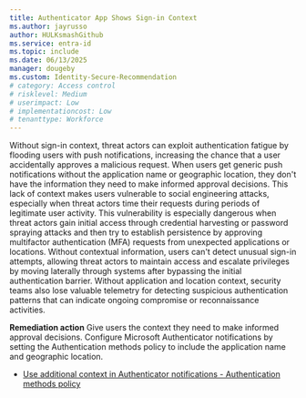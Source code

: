 ```yaml
---
title: Authenticator App Shows Sign-in Context        
ms.author: jayrusso
author: HULKsmashGithub
ms.service: entra-id
ms.topic: include
ms.date: 06/13/2025
manager: dougeby
ms.custom: Identity-Secure-Recommendation
# category: Access control
# risklevel: Medium
# userimpact: Low
# implementationcost: Low
# tenanttype: Workforce
---
```

Without sign-in context, threat actors can exploit authentication fatigue by flooding users with push notifications, increasing the chance that a user accidentally approves a malicious request. When users get generic push notifications without the application name or geographic location, they don't have the information they need to make informed approval decisions. This lack of context makes users vulnerable to social engineering attacks, especially when threat actors time their requests during periods of legitimate user activity. This vulnerability is especially dangerous when threat actors gain initial access through credential harvesting or password spraying attacks and then try to establish persistence by approving multifactor authentication (MFA) requests from unexpected applications or locations. Without contextual information, users can't detect unusual sign-in attempts, allowing threat actors to maintain access and escalate privileges by moving laterally through systems after bypassing the initial authentication barrier. Without application and location context, security teams also lose valuable telemetry for detecting suspicious authentication patterns that can indicate ongoing compromise or reconnaissance activities.   

**Remediation action**
Give users the context they need to make informed approval decisions. Configure Microsoft Authenticator notifications by setting the Authentication methods policy to include the application name and geographic location.  
- [Use additional context in Authenticator notifications - Authentication methods policy](../../identity/authentication/how-to-mfa-additional-context.md)
